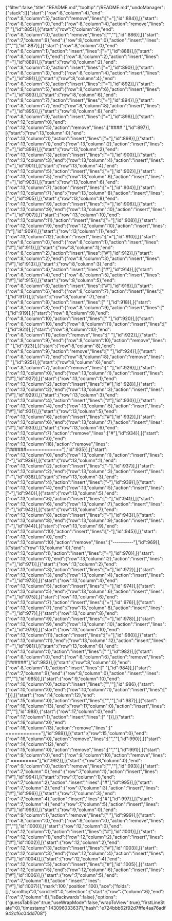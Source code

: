 {"filter":false,"title":"README.md","tooltip":"/README.md","undoManager":{"stack":[[{"start":{"row":8,"column":4},"end":{"row":8,"column":5},"action":"remove","lines":["="],"id":884}],[{"start":{"row":8,"column":0},"end":{"row":8,"column":4},"action":"remove","lines":["    "],"id":885}],[{"start":{"row":7,"column":9},"end":{"row":8,"column":0},"action":"remove","lines":["",""],"id":886}],[{"start":{"row":7,"column":9},"end":{"row":8,"column":0},"action":"insert","lines":["",""],"id":887}],[{"start":{"row":8,"column":0},"end":{"row":8,"column":1},"action":"insert","lines":["="],"id":888}],[{"start":{"row":8,"column":1},"end":{"row":8,"column":2},"action":"insert","lines":["="],"id":889}],[{"start":{"row":8,"column":2},"end":{"row":8,"column":3},"action":"insert","lines":["="],"id":890}],[{"start":{"row":8,"column":3},"end":{"row":8,"column":4},"action":"insert","lines":["="],"id":891}],[{"start":{"row":8,"column":4},"end":{"row":8,"column":5},"action":"insert","lines":["="],"id":892}],[{"start":{"row":8,"column":5},"end":{"row":8,"column":6},"action":"insert","lines":["="],"id":893}],[{"start":{"row":8,"column":6},"end":{"row":8,"column":7},"action":"insert","lines":["="],"id":894}],[{"start":{"row":8,"column":7},"end":{"row":8,"column":8},"action":"insert","lines":["="],"id":895}],[{"start":{"row":8,"column":8},"end":{"row":8,"column":9},"action":"insert","lines":["="],"id":896}],[{"start":{"row":12,"column":0},"end":{"row":12,"column":5},"action":"remove","lines":["#### "],"id":897}],[{"start":{"row":13,"column":0},"end":{"row":13,"column":1},"action":"insert","lines":["="],"id":898}],[{"start":{"row":13,"column":1},"end":{"row":13,"column":2},"action":"insert","lines":["="],"id":899}],[{"start":{"row":13,"column":2},"end":{"row":13,"column":3},"action":"insert","lines":["="],"id":900}],[{"start":{"row":13,"column":3},"end":{"row":13,"column":4},"action":"insert","lines":["="],"id":901}],[{"start":{"row":13,"column":4},"end":{"row":13,"column":5},"action":"insert","lines":["="],"id":902}],[{"start":{"row":13,"column":5},"end":{"row":13,"column":6},"action":"insert","lines":["="],"id":903}],[{"start":{"row":13,"column":6},"end":{"row":13,"column":7},"action":"insert","lines":["="],"id":904}],[{"start":{"row":13,"column":7},"end":{"row":13,"column":8},"action":"insert","lines":["="],"id":905}],[{"start":{"row":13,"column":8},"end":{"row":13,"column":9},"action":"insert","lines":["="],"id":906}],[{"start":{"row":13,"column":9},"end":{"row":13,"column":10},"action":"insert","lines":["="],"id":907}],[{"start":{"row":13,"column":10},"end":{"row":13,"column":11},"action":"insert","lines":["="],"id":908}],[{"start":{"row":12,"column":9},"end":{"row":12,"column":10},"action":"insert","lines":["r"],"id":909}],[{"start":{"row":13,"column":11},"end":{"row":13,"column":12},"action":"insert","lines":["="],"id":910}],[{"start":{"row":8,"column":0},"end":{"row":8,"column":1},"action":"insert","lines":["#"],"id":911}],[{"start":{"row":8,"column":1},"end":{"row":8,"column":2},"action":"insert","lines":["#"],"id":912}],[{"start":{"row":8,"column":2},"end":{"row":8,"column":3},"action":"insert","lines":["#"],"id":913}],[{"start":{"row":8,"column":3},"end":{"row":8,"column":4},"action":"insert","lines":["#"],"id":914}],[{"start":{"row":8,"column":4},"end":{"row":8,"column":5},"action":"insert","lines":["#"],"id":915}],[{"start":{"row":8,"column":5},"end":{"row":8,"column":6},"action":"insert","lines":["#"],"id":916}],[{"start":{"row":8,"column":6},"end":{"row":8,"column":7},"action":"insert","lines":[" "],"id":917}],[{"start":{"row":8,"column":7},"end":{"row":8,"column":8},"action":"insert","lines":[" "],"id":918}],[{"start":{"row":8,"column":8},"end":{"row":8,"column":9},"action":"insert","lines":[" "],"id":919}],[{"start":{"row":8,"column":9},"end":{"row":8,"column":10},"action":"insert","lines":[" "],"id":920}],[{"start":{"row":8,"column":10},"end":{"row":8,"column":11},"action":"insert","lines":[" "],"id":921}],[{"start":{"row":8,"column":10},"end":{"row":8,"column":11},"action":"remove","lines":[" "],"id":922}],[{"start":{"row":8,"column":9},"end":{"row":8,"column":10},"action":"remove","lines":[" "],"id":923}],[{"start":{"row":8,"column":8},"end":{"row":8,"column":9},"action":"remove","lines":[" "],"id":924}],[{"start":{"row":8,"column":7},"end":{"row":8,"column":8},"action":"remove","lines":[" "],"id":925}],[{"start":{"row":8,"column":6},"end":{"row":8,"column":7},"action":"remove","lines":[" "],"id":926}],[{"start":{"row":13,"column":0},"end":{"row":13,"column":1},"action":"insert","lines":["#"],"id":927}],[{"start":{"row":13,"column":1},"end":{"row":13,"column":2},"action":"insert","lines":["#"],"id":928}],[{"start":{"row":13,"column":2},"end":{"row":13,"column":3},"action":"insert","lines":["#"],"id":929}],[{"start":{"row":13,"column":3},"end":{"row":13,"column":4},"action":"insert","lines":["#"],"id":930}],[{"start":{"row":13,"column":4},"end":{"row":13,"column":5},"action":"insert","lines":["#"],"id":931}],[{"start":{"row":13,"column":5},"end":{"row":13,"column":6},"action":"insert","lines":["#"],"id":932}],[{"start":{"row":13,"column":6},"end":{"row":13,"column":7},"action":"insert","lines":["#"],"id":933}],[{"start":{"row":13,"column":6},"end":{"row":13,"column":7},"action":"remove","lines":["#"],"id":934}],[{"start":{"row":13,"column":0},"end":{"row":13,"column":18},"action":"remove","lines":["######============"],"id":935}],[{"start":{"row":13,"column":0},"end":{"row":13,"column":1},"action":"insert","lines":["-"],"id":936}],[{"start":{"row":13,"column":1},"end":{"row":13,"column":2},"action":"insert","lines":["-"],"id":937}],[{"start":{"row":13,"column":2},"end":{"row":13,"column":3},"action":"insert","lines":["-"],"id":938}],[{"start":{"row":13,"column":3},"end":{"row":13,"column":4},"action":"insert","lines":["-"],"id":939}],[{"start":{"row":13,"column":4},"end":{"row":13,"column":5},"action":"insert","lines":["-"],"id":940}],[{"start":{"row":13,"column":5},"end":{"row":13,"column":6},"action":"insert","lines":["-"],"id":941}],[{"start":{"row":13,"column":6},"end":{"row":13,"column":7},"action":"insert","lines":["-"],"id":942}],[{"start":{"row":13,"column":7},"end":{"row":13,"column":8},"action":"insert","lines":["-"],"id":943}],[{"start":{"row":13,"column":8},"end":{"row":13,"column":9},"action":"insert","lines":["-"],"id":944}],[{"start":{"row":13,"column":9},"end":{"row":13,"column":10},"action":"insert","lines":["-"],"id":945}],[{"start":{"row":13,"column":0},"end":{"row":13,"column":10},"action":"remove","lines":["----------"],"id":969}],[{"start":{"row":13,"column":0},"end":{"row":13,"column":1},"action":"insert","lines":["="],"id":970}],[{"start":{"row":13,"column":1},"end":{"row":13,"column":2},"action":"insert","lines":["="],"id":971}],[{"start":{"row":13,"column":2},"end":{"row":13,"column":3},"action":"insert","lines":["="],"id":972}],[{"start":{"row":13,"column":3},"end":{"row":13,"column":4},"action":"insert","lines":["="],"id":973}],[{"start":{"row":13,"column":4},"end":{"row":13,"column":5},"action":"insert","lines":["="],"id":974}],[{"start":{"row":13,"column":5},"end":{"row":13,"column":6},"action":"insert","lines":["="],"id":975}],[{"start":{"row":13,"column":6},"end":{"row":13,"column":7},"action":"insert","lines":["="],"id":976}],[{"start":{"row":13,"column":7},"end":{"row":13,"column":8},"action":"insert","lines":["="],"id":977}],[{"start":{"row":13,"column":8},"end":{"row":13,"column":9},"action":"insert","lines":["="],"id":978}],[{"start":{"row":13,"column":9},"end":{"row":13,"column":10},"action":"insert","lines":["="],"id":979}],[{"start":{"row":13,"column":10},"end":{"row":13,"column":11},"action":"insert","lines":["="],"id":980}],[{"start":{"row":13,"column":11},"end":{"row":13,"column":12},"action":"insert","lines":["="],"id":981}],[{"start":{"row":13,"column":0},"end":{"row":13,"column":1},"action":"insert","lines":[" "],"id":982}],[{"start":{"row":8,"column":0},"end":{"row":8,"column":6},"action":"remove","lines":["######"],"id":983}],[{"start":{"row":8,"column":0},"end":{"row":8,"column":1},"action":"insert","lines":[" "],"id":984}],[{"start":{"row":7,"column":9},"end":{"row":8,"column":0},"action":"insert","lines":["",""],"id":985}],[{"start":{"row":9,"column":10},"end":{"row":10,"column":0},"action":"insert","lines":["",""],"id":986},{"start":{"row":10,"column":0},"end":{"row":10,"column":1},"action":"insert","lines":[" "]}],[{"start":{"row":14,"column":12},"end":{"row":15,"column":0},"action":"insert","lines":["",""],"id":987}],[{"start":{"row":16,"column":13},"end":{"row":17,"column":0},"action":"insert","lines":["",""],"id":988},{"start":{"row":17,"column":0},"end":{"row":17,"column":1},"action":"insert","lines":[" "]}],[{"start":{"row":16,"column":0},"end":{"row":16,"column":13},"action":"remove","lines":[" ============"],"id":989}],[{"start":{"row":15,"column":0},"end":{"row":16,"column":0},"action":"remove","lines":["",""],"id":990}],[{"start":{"row":14,"column":12},"end":{"row":15,"column":0},"action":"remove","lines":["",""],"id":991}],[{"start":{"row":9,"column":0},"end":{"row":9,"column":10},"action":"remove","lines":[" ========="],"id":992}],[{"start":{"row":8,"column":0},"end":{"row":9,"column":0},"action":"remove","lines":["",""],"id":993}],[{"start":{"row":7,"column":0},"end":{"row":7,"column":1},"action":"insert","lines":["#"],"id":994}],[{"start":{"row":7,"column":1},"end":{"row":7,"column":2},"action":"insert","lines":["#"],"id":995}],[{"start":{"row":7,"column":2},"end":{"row":7,"column":3},"action":"insert","lines":["#"],"id":996}],[{"start":{"row":7,"column":3},"end":{"row":7,"column":4},"action":"insert","lines":["#"],"id":997}],[{"start":{"row":7,"column":4},"end":{"row":7,"column":5},"action":"insert","lines":["#"],"id":998}],[{"start":{"row":9,"column":0},"end":{"row":9,"column":1},"action":"remove","lines":[" "],"id":999}],[{"start":{"row":8,"column":0},"end":{"row":9,"column":0},"action":"remove","lines":["",""],"id":1000}],[{"start":{"row":12,"column":0},"end":{"row":12,"column":1},"action":"insert","lines":["#"],"id":1001}],[{"start":{"row":12,"column":1},"end":{"row":12,"column":2},"action":"insert","lines":["#"],"id":1002}],[{"start":{"row":12,"column":2},"end":{"row":12,"column":3},"action":"insert","lines":["#"],"id":1003}],[{"start":{"row":12,"column":3},"end":{"row":12,"column":4},"action":"insert","lines":["#"],"id":1004}],[{"start":{"row":12,"column":4},"end":{"row":12,"column":5},"action":"insert","lines":["#"],"id":1005}],[{"start":{"row":12,"column":5},"end":{"row":12,"column":6},"action":"insert","lines":["#"],"id":1006}],[{"start":{"row":7,"column":5},"end":{"row":7,"column":6},"action":"insert","lines":["#"],"id":1007}]],"mark":100,"position":100},"ace":{"folds":[],"scrolltop":0,"scrollleft":0,"selection":{"start":{"row":7,"column":6},"end":{"row":7,"column":6},"isBackwards":false},"options":{"guessTabSize":true,"useWrapMode":false,"wrapToView":true},"firstLineState":0},"timestamp":1430960336371,"hash":"e724bbb62f92d7fffe4aa76adf942cf6c04dd708"}